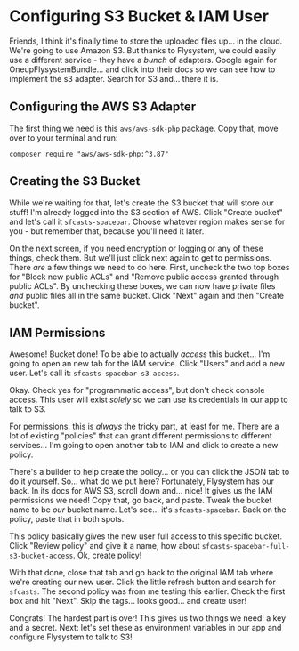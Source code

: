 # Configuring S3 Bucket & IAM User

Friends, I think it's finally time to store the uploaded files up... in the cloud.
We're going to use Amazon S3. But thanks to Flysystem, we could easily use a different
service - they have a *bunch* of adapters. Google again for OneupFlysystemBundle...
and click into their docs so we can see how to implement the s3 adapter. Search
for S3 and... there it is.

## Configuring the AWS S3 Adapter

The first thing we need is this `aws/aws-sdk-php` package. Copy that, move over
to your terminal and run:

```terminal
composer require "aws/aws-sdk-php:^3.87"
```

## Creating the S3 Bucket

While we're waiting for that, let's create the S3 bucket that will store our stuff!
I'm already logged into the S3 section of AWS. Click "Create bucket" and let's
call it `sfcasts-spacebar`. Choose whatever region makes sense for you - but remember
that, because you'll need it later.

On the next screen, if you need encryption or logging or any of these things, check
them. But we'll just click next again to get to permissions. There *are* a few things
we need to do here. First, uncheck the two top boxes for "Block new public ACLs"
and "Remove public access granted through public ACLs". By unchecking these boxes,
we can now have private files *and* public files all in the same bucket. Click
"Next" again and then "Create bucket".

## IAM Permissions

Awesome! Bucket done! To be able to actually *access* this bucket... I'm going
to open an new tab for the IAM service. Click "Users" and add a new user. Let's
call it: `sfcasts-spacebar-s3-access`.

Okay. Check yes for "programmatic access", but don't check console access. This
user will exist *solely* so we can use its credentials in our app to talk to S3.

For permissions, this is *always* the tricky part, at least for me. There are a lot
of existing "policies" that can grant different permissions to different services...
I'm going to open another tab to IAM and click to create a new policy.

There's a builder to help create the policy... or you can click the JSON tab to do
it yourself. So... what do we put here? Fortunately, Flysystem has our back. In its
docs for AWS S3, scroll down and... nice! It gives us the IAM permissions we need!
Copy that, go back, and paste. Tweak the bucket name to be *our* bucket name. Let's
see... it's `sfcasts-spacebar`. Back on the policy, paste that in both spots.

This policy basically gives the new user full access to this specific bucket. Click
"Review policy" and give it a name, how about `sfcasts-spacebar-full-s3-bucket-access`.
Ok, create policy!

With that done, close that tab and go back to the original IAM tab where we're
creating our new user. Click the little refresh button and search for `sfcasts`.
The second policy was from me testing this earlier. Check the first box and hit
"Next". Skip the tags... looks good... and create user!

Congrats! The hardest part is over! This gives us two things we need: a key and
a secret. Next: let's set these as environment variables in our app and configure
Flysystem to talk to S3!
